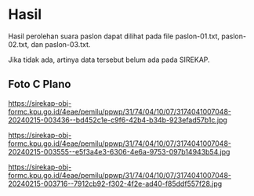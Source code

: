 # Hasil

Hasil perolehan suara paslon dapat dilihat pada file paslon-01.txt, paslon-02.txt, dan paslon-03.txt.

Jika tidak ada, artinya data tersebut belum ada pada SIREKAP.

## Foto C Plano

https://sirekap-obj-formc.kpu.go.id/4eae/pemilu/ppwp/31/74/04/10/07/3174041007048-20240215-003436--bd452c1e-c9f6-42b4-b34b-923efad57b1c.jpg

https://sirekap-obj-formc.kpu.go.id/4eae/pemilu/ppwp/31/74/04/10/07/3174041007048-20240215-003555--e5f3a4e3-6306-4e6a-9753-097b14943b54.jpg

https://sirekap-obj-formc.kpu.go.id/4eae/pemilu/ppwp/31/74/04/10/07/3174041007048-20240215-003716--7912cb92-f302-4f2e-ad40-f85ddf557f28.jpg
